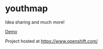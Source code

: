 youthmap
========

Idea sharing and much more!

[Demo](http://me-phedoreanu.rhcloud.com/youthmap/)

Project hosted at https://www.openshift.com/
